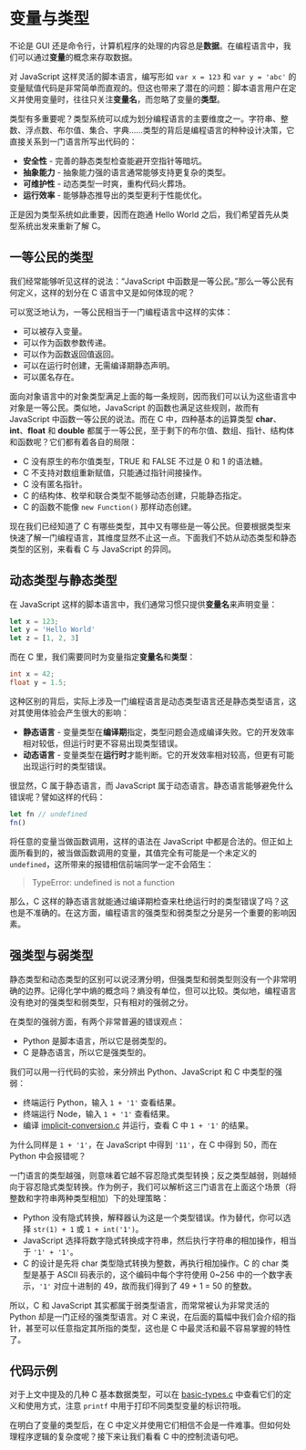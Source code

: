 # 变量与类型

不论是 GUI 还是命令行，计算机程序的处理的内容总是**数据**。在编程语言中，我们可以通过**变量**的概念来存取数据。

对 JavaScript 这样灵活的脚本语言，编写形如 `var x = 123` 和 `var y = 'abc'` 的变量赋值代码是非常简单而直观的。但这也带来了潜在的问题：脚本语言用户在定义并使用变量时，往往只关注**变量名**，而忽略了变量的**类型**。

类型有多重要呢？类型系统可以成为划分编程语言的主要维度之一。字符串、整数、浮点数、布尔值、集合、字典……类型的背后是编程语言的种种设计决策，它直接关系到一门语言所写出代码的：

* **安全性** - 完善的静态类型检查能避开空指针等暗坑。
* **抽象能力** - 抽象能力强的语言通常能够支持更复杂的类型。
* **可维护性** - 动态类型一时爽，重构代码火葬场。
* **运行效率** - 能够静态推导出的类型更利于性能优化。

正是因为类型系统如此重要，因而在跑通 Hello World 之后，我们希望首先从类型系统出发来重新了解 C。


## 一等公民的类型
我们经常能够听见这样的说法：“JavaScript 中函数是一等公民。”那么一等公民有何定义，这样的划分在 C 语言中又是如何体现的呢？

可以宽泛地认为，一等公民相当于一门编程语言中这样的实体：

* 可以被存入变量。
* 可以作为函数参数传递。
* 可以作为函数返回值返回。
* 可以在运行时创建，无需编译期静态声明。
* 可以匿名存在。

面向对象语言中的对象类型满足上面的每一条规则，因而我们可以认为这些语言中对象是一等公民。类似地，JavaScript 的函数也满足这些规则，故而有 JavaScript 中函数一等公民的说法。而在 C 中，四种基本的运算类型 **char**、**int**、**float** 和 **double** 都属于一等公民，至于剩下的布尔值、数组、指针、结构体和函数呢？它们都有着各自的局限：

* C 没有原生的布尔值类型，TRUE 和 FALSE 不过是 0 和 1 的语法糖。
* C 不支持对数组重新赋值，只能通过指针间接操作。
* C 没有匿名指针。
* C 的结构体、枚举和联合类型不能够动态创建，只能静态指定。
* C 的函数不能像 `new Function()` 那样动态创建。

现在我们已经知道了 C 有哪些类型，其中又有哪些是一等公民。但要根据类型来快速了解一门编程语言，其维度显然不止这一点。下面我们不妨从动态类型和静态类型的区别，来看看 C 与 JavaScript 的异同。


## 动态类型与静态类型
在 JavaScript 这样的脚本语言中，我们通常习惯只提供**变量名**来声明变量：

``` js
let x = 123;
let y = 'Hello World'
let z = [1, 2, 3]
```

而在 C 里，我们需要同时为变量指定**变量名**和**类型**：

``` c
int x = 42;
float y = 1.5;
```

这种区别的背后，实际上涉及一门编程语言是动态类型语言还是静态类型语言，这对其使用体验会产生很大的影响：

* **静态语言** - 变量类型在**编译期**指定，类型问题会造成编译失败。它的开发效率相对较低，但运行时更不容易出现类型错误。
* **动态语言** - 变量类型在**运行时**才能判断。它的开发效率相对较高，但更有可能出现运行时的类型错误。

很显然，C 属于静态语言，而 JavaScript 属于动态语言。静态语言能够避免什么错误呢？譬如这样的代码：

``` js
let fn // undefined
fn()
```

将任意的变量当做函数调用，这样的语法在 JavaScript 中都是合法的。但正如上面所看到的，被当做函数调用的变量，其值完全有可能是一个未定义的 `undefined`，这所带来的报错相信前端同学一定不会陌生：

> TypeError: undefined is not a function

那么，C 这样的静态语言就能通过编译期检查来杜绝运行时的类型错误了吗？这也是不准确的。在这方面，编程语言的强类型和弱类型之分是另一个重要的影响因素。


## 强类型与弱类型
静态类型和动态类型的区别可以说泾渭分明，但强类型和弱类型则没有一个非常明确的边界。记得化学中熵的概念吗？熵没有单位，但可以比较。类似地，编程语言没有绝对的强类型和弱类型，只有相对的强弱之分。

在类型的强弱方面，有两个非常普遍的错误观点：

* Python 是脚本语言，所以它是弱类型的。
* C 是静态语言，所以它是强类型的。

我们可以用一行代码的实验，来分辨出 Python、JavaScript 和 C 中类型的强弱：

* 终端运行 Python，输入 `1 + '1'` 查看结果。
* 终端运行 Node，输入 `1 + '1'` 查看结果。
* 编译 [implicit-conversion.c](./implicit-conversion.c) 并运行，查看 C 中 `1 + '1'` 的结果。

为什么同样是 `1 + '1'`，在 JavaScript 中得到 `'11'`，在 C 中得到 50，而在 Python 中会报错呢？

一门语言的类型越强，则意味着它越不容忍隐式类型转换；反之类型越弱，则越倾向于容忍隐式类型转换。作为例子，我们可以解析这三门语言在上面这个场景（将整数和字符串两种类型相加）下的处理策略：

* Python 没有隐式转换，解释器认为这是一个类型错误。作为替代，你可以选择 `str(1) + 1` 或 `1 + int('1')`。
* JavaScript 选择将数字隐式转换成字符串，然后执行字符串的相加操作，相当于 `'1' + '1'`。
* C 的设计是先将 char 类型隐式转换为整数，再执行相加操作。C 的 char 类型是基于 ASCII 码表示的，这个编码中每个字符使用 0~256 中的一个数字表示，`'1'` 对应十进制的 49，故而我们得到了 49 + 1 = 50 的整数。

所以，C 和 JavaScript 其实都属于弱类型语言，而常常被认为非常灵活的 Python 却是一门正经的强类型语言。对 C 来说，在后面的篇幅中我们会介绍的指针，甚至可以任意指定其所指的类型，这也是 C 中最灵活和最不容易掌握的特性了。


## 代码示例
对于上文中提及的几种 C 基本数据类型，可以在 [basic-types.c](./basic-types.c) 中查看它们的定义和使用方式，注意 `printf` 中用于打印不同类型变量的标识符哦。

在明白了变量的类型后，在 C 中定义并使用它们相信不会是一件难事。但如何处理程序逻辑的复杂度呢？接下来让我们看看 C 中的控制流语句吧。
